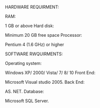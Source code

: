 HARDWARE REQUIRMENT:

RAM:

1 GB or above
Hard disk:

Minimum 20 GB free space
Processor:

Pentium 4 (1.6 GHz) or higher

SOFTWARE RWQUIRMENTS:

Operating system: 

Windows XP/ 2000/ Vista/ 7/ 8/ 10
Front End:

Microsoft Visual studio 2005.
Back End:

AS. NET.
Database:

Microsoft SQL Server.

